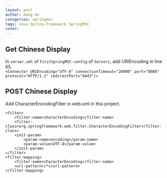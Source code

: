 ```yaml
---
layout: post
author: Hang Hu
categories: springmvc
tags: Java Spring-Framework SpringMVC 
cover: 
---
```

## Get Chinese Display

In `server.xml` of `FirstSpringMVC-config` of `Servers`, add URIEncoding in line 65.  
`
<Connector URIEncoding="UTF-8" connectionTimeout="20000" port="8080" protocol="HTTP/1.1" redirectPort="8443"/>
`
## POST Chinese Display

Add CharacterEncodingFilter in web.xml in this project.

```
<filter>
	<filter-name>characterEncoding</filter-name>
	<filter-class>org.springframework.web.filter.CharacterEncodingFilter</filter-class>
	<init-param>
		<param-name>encoding</param-name>
		<param-value>UTF-8</param-value>
	</init-param>
</filter>
<filter-mapping>
	<filter-name>characterEncoding</filter-name>
	<url-pattern>/*</url-pattern>
</filter-mapping>
```
